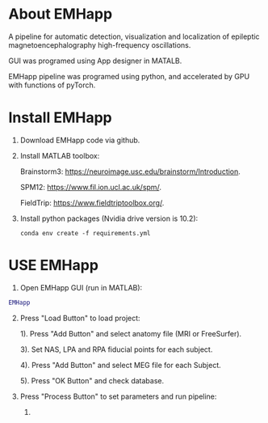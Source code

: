 # About EMHapp
A pipeline for automatic detection, visualization and localization of epileptic magnetoencephalography high-frequency oscillations.

GUI was programed using App designer in MATALB.   
    
EMHapp pipeline was  programed using python, and accelerated by GPU with functions of pyTorch. 
    
# Install EMHapp

1. Download EMHapp code via github.

2. Install MATLAB toolbox:

    Brainstorm3: https://neuroimage.usc.edu/brainstorm/Introduction.
  
    SPM12: https://www.fil.ion.ucl.ac.uk/spm/.
  
    FieldTrip: https://www.fieldtriptoolbox.org/.

3. Install python packages (Nvidia drive version is 10.2): 

   ```shell
   conda env create -f requirements.yml
   ```

# USE EMHapp

1. Open EMHapp GUI (run in MATLAB):

```matlab
EMHapp
```

2. Press "Load Button" to load project:

   1). Press "Add Button" and select anatomy file (MRI or FreeSurfer).

   3). Set NAS, LPA and RPA fiducial points for each subject.

   4). Press "Add Button" and select MEG file for each Subject.

   5). Press "OK Button" and check database.
   
3. Press "Process Button" to set parameters and run pipeline:

   1. 
